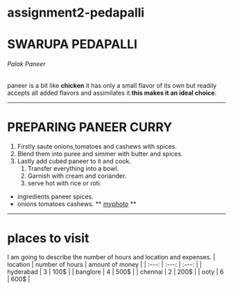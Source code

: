 # assignment2-pedapalli
# SWARUPA PEDAPALLI
###### Palak Paneer
paneer is a bit like **chicken** it has only a small flavor of its own but readily accepts all added flavors and assimilates it.**this makes it an ideal choice**.
***
# PREPARING PANEER CURRY
1. Firstly saute onions,tomatoes and cashews with spices.
2. Blend them into puree and simmer with butter and spices.
3. Lastly add cubed paneer to it and cook.
   1. Transfer everything into a bowl.
   2. Garnish with cream and coriander.
   3. serve hot with rice or roti.
* ingredients paneer spices.
* onions tomatoes cashews.
** [myphoto](AboutMe.md) **
---
# places to visit
I am going to describe the number of hours and location and expenses.
| location | number of hours | amount of money |
| :---: | :---: | :---: |
| hyderabad | 3 | 100$ |
| banglore | 4 | 500$ |
| chennai | 2 | 200$ |
| ooty | 6 | 600$ |



